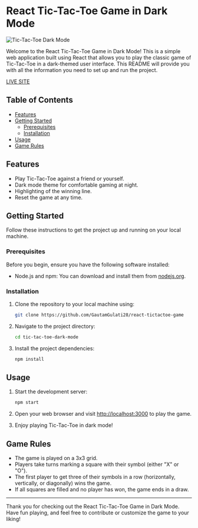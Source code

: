 # React Tic-Tac-Toe Game in Dark Mode

![Tic-Tac-Toe Dark Mode](https://github.com/GautamGulati28/react-tictactoe-game/assets/101964337/949c43a4-ba2b-4e1c-91dc-684c02232255)


Welcome to the React Tic-Tac-Toe Game in Dark Mode! This is a simple web application built using React that allows you to play the classic game of Tic-Tac-Toe in a dark-themed user interface. This README will provide you with all the information you need to set up and run the project.

[LIVE SITE](https://react-tictactoe-game-eight.vercel.app/)

## Table of Contents

- [Features](#features)
- [Getting Started](#getting-started)
  - [Prerequisites](#prerequisites)
  - [Installation](#installation)
- [Usage](#usage)
- [Game Rules](#game-rules)

## Features

- Play Tic-Tac-Toe against a friend or yourself.
- Dark mode theme for comfortable gaming at night.
- Highlighting of the winning line.
- Reset the game at any time.

## Getting Started

Follow these instructions to get the project up and running on your local machine.

### Prerequisites

Before you begin, ensure you have the following software installed:

- Node.js and npm: You can download and install them from [nodejs.org](https://nodejs.org/).

### Installation

1. Clone the repository to your local machine using:

   ```bash
   git clone https://github.com/GautamGulati28/react-tictactoe-game
   ```

2. Navigate to the project directory:

   ```bash
   cd tic-tac-toe-dark-mode
   ```

3. Install the project dependencies:

   ```bash
   npm install
   ```

## Usage

1. Start the development server:

   ```bash
   npm start
   ```

2. Open your web browser and visit [http://localhost:3000](http://localhost:3000) to play the game.

3. Enjoy playing Tic-Tac-Toe in dark mode!

## Game Rules

- The game is played on a 3x3 grid.
- Players take turns marking a square with their symbol (either "X" or "O").
- The first player to get three of their symbols in a row (horizontally, vertically, or diagonally) wins the game.
- If all squares are filled and no player has won, the game ends in a draw.




---

Thank you for checking out the React Tic-Tac-Toe Game in Dark Mode. Have fun playing, and feel free to contribute or customize the game to your liking!
